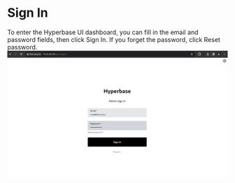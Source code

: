 # Sign In

To enter the Hyperbase UI dashboard, you can fill in the email and password fields, then click Sign In. If you forget the password, click Reset password.\
![Sign in page](_assets/sign_in_page.png)
